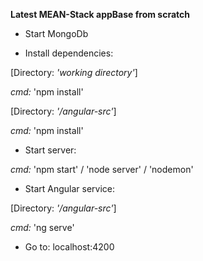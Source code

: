 **Latest MEAN-Stack appBase from scratch**

* Start MongoDb

* Install dependencies:

[Directory: _'working directory'_]

_cmd:_ 'npm install'

[Directory: _'/angular-src'_]

_cmd:_ 'npm install'

* Start server:

_cmd:_ 'npm start' / 'node server' / 'nodemon'

* Start Angular service:

[Directory: _'/angular-src'_]

_cmd:_ 'ng serve'

* Go to:
localhost:4200
